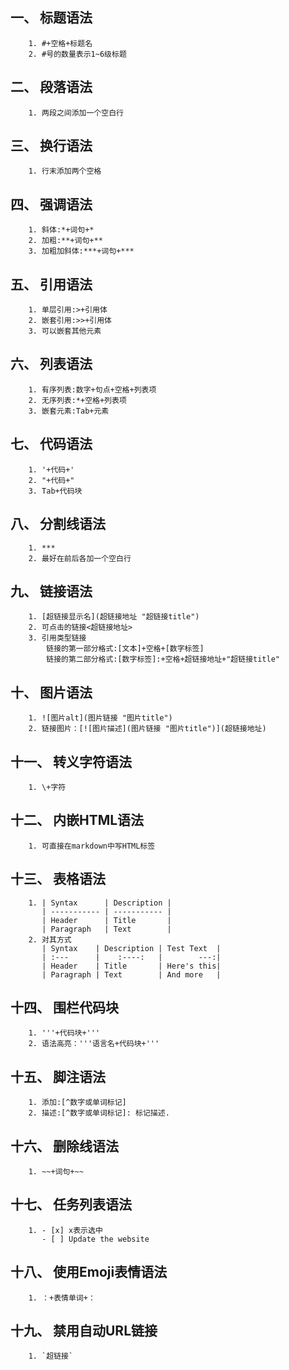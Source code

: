 ## 一、 标题语法
		1. #+空格+标题名
		2. #号的数量表示1~6级标题
## 二、 段落语法
		1. 两段之间添加一个空白行
## 三、 换行语法
		1. 行末添加两个空格
## 四、 强调语法
		1. 斜体:*+词句+*
		2. 加粗:**+词句+**
		3. 加粗加斜体:***+词句+***
## 五、 引用语法
		1. 单层引用:>+引用体
		2. 嵌套引用:>>+引用体
		3. 可以嵌套其他元素
## 六、 列表语法
		1. 有序列表:数字+句点+空格+列表项
		2. 无序列表:*+空格+列表项
		3. 嵌套元素:Tab+元素
## 七、 代码语法
		1. '+代码+'
		2. "+代码+"
		3. Tab+代码块
## 八、 分割线语法
		1. ***
		2. 最好在前后各加一个空白行
## 九、 链接语法
		1. [超链接显示名](超链接地址 "超链接title")
		2. 可点击的链接<超链接地址>
		3. 引用类型链接
			链接的第一部分格式:[文本]+空格+[数字标签]
			链接的第二部分格式:[数字标签]:+空格+超链接地址+"超链接title"
## 十、 图片语法
		1. ![图片alt](图片链接 "图片title")
		2. 链接图片：[![图片描述](图片链接 "图片title")](超链接地址)
## 十一、 转义字符语法
		1. \+字符
## 十二、 内嵌HTML语法
		1. 可直接在markdown中写HTML标签
## 十三、 表格语法
		1. | Syntax      | Description |
		   | ----------- | ----------- |
	       | Header      | Title       |
	       | Paragraph   | Text        |
	    2. 对其方式
	       | Syntax    | Description | Test Text  |
		   | :---      |    :----:   |        ---:|
		   | Header    | Title       | Here's this|
		   | Paragraph | Text        | And more   |
## 十四、 围栏代码块
		1. '''+代码块+'''
		2. 语法高亮：'''语言名+代码块+'''
## 十五、 脚注语法
		1. 添加:[^数字或单词标记]
		2. 描述:[^数字或单词标记]: 标记描述.
## 十六、 删除线语法
		1. ~~+词句+~~
## 十七、 任务列表语法
		1. - [x] x表示选中
		   - [ ] Update the website
## 十八、 使用Emoji表情语法
		1. ：+表情单词+：
## 十九、 禁用自动URL链接
		1. `超链接`
